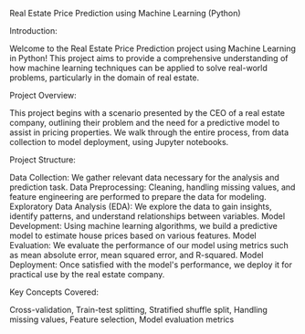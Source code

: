 Real Estate Price Prediction using Machine Learning (Python)

Introduction:

Welcome to the Real Estate Price Prediction project using Machine Learning in Python! This project aims to provide a comprehensive understanding of how machine learning techniques can be applied to solve real-world problems, particularly in the domain of real estate.

Project Overview:

This project begins with a scenario presented by the CEO of a real estate company, outlining their problem and the need for a predictive model to assist in pricing properties. We walk through the entire process, from data collection to model deployment, using Jupyter notebooks.

Project Structure:

Data Collection: We gather relevant data necessary for the analysis and prediction task.
Data Preprocessing: Cleaning, handling missing values, and feature engineering are performed to prepare the data for modeling.
Exploratory Data Analysis (EDA): We explore the data to gain insights, identify patterns, and understand relationships between variables.
Model Development: Using machine learning algorithms, we build a predictive model to estimate house prices based on various features.
Model Evaluation: We evaluate the performance of our model using metrics such as mean absolute error, mean squared error, and R-squared.
Model Deployment: Once satisfied with the model's performance, we deploy it for practical use by the real estate company.

Key Concepts Covered:

Cross-validation,
Train-test splitting,
Stratified shuffle split,
Handling missing values,
Feature selection,
Model evaluation metrics









